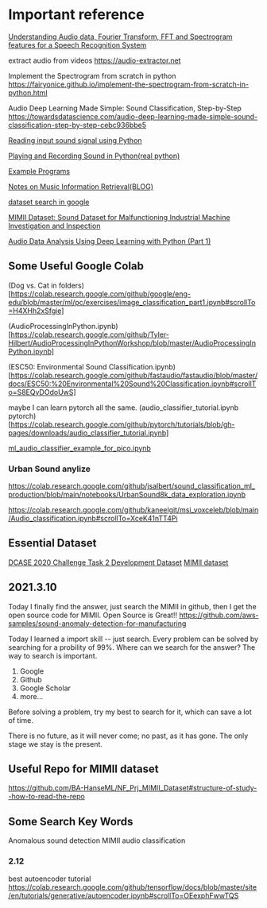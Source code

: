 # Important reference

[Understanding Audio data, Fourier Transform, FFT and Spectrogram features for a Speech Recognition System](https://towardsdatascience.com/understanding-audio-data-fourier-transform-fft-spectrogram-and-speech-recognition-a4072d228520)

extract audio from videos
https://audio-extractor.net

Implement the Spectrogram from scratch in python
https://fairyonice.github.io/implement-the-spectrogram-from-scratch-in-python.html

Audio Deep Learning Made Simple: Sound Classification, Step-by-Step
https://towardsdatascience.com/audio-deep-learning-made-simple-sound-classification-step-by-step-cebc936bbe5

[Reading input sound signal using Python](https://stackoverflow.com/questions/35344649/reading-input-sound-signal-using-python)

[Playing and Recording Sound in Python(real python)](https://realpython.com/playing-and-recording-sound-python/) 

[Example Programs](https://python-sounddevice.readthedocs.io/en/latest/examples.html#real-time-text-mode-spectrogram)

[Notes on Music Information Retrieval(BLOG)](https://musicinformationretrieval.com/index.html)

[dataset search in google](https://datasetsearch.research.google.com/search?query=industry%20audio&src=0)

[MIMII Dataset: Sound Dataset for Malfunctioning Industrial Machine Investigation and Inspection](https://zenodo.org/record/3384388)

[Audio Data Analysis Using Deep Learning with Python (Part 1)](https://www.kdnuggets.com/2020/02/audio-data-analysis-deep-learning-python-part-1.html)

## Some Useful Google Colab
(Dog vs. Cat in folders)[https://colab.research.google.com/github/google/eng-edu/blob/master/ml/pc/exercises/image_classification_part1.ipynb#scrollTo=H4XHh2xSfgie]

(AudioProcessingInPython.ipynb)[https://colab.research.google.com/github/Tyler-Hilbert/AudioProcessingInPythonWorkshop/blob/master/AudioProcessingInPython.ipynb]

(ESC50: Environmental Sound Classification.ipynb)[https://colab.research.google.com/github/fastaudio/fastaudio/blob/master/docs/ESC50:%20Environmental%20Sound%20Classification.ipynb#scrollTo=S8EQyDOdoUwS]

 maybe I can learn pytorch all the same.
(audio_classifier_tutorial.ipynb pytorch)[https://colab.research.google.com/github/pytorch/tutorials/blob/gh-pages/downloads/audio_classifier_tutorial.ipynb]

[ml_audio_classifier_example_for_pico.ipynb](https://colab.research.google.com/github/ArmDeveloperEcosystem/ml-audio-classifier-example-for-pico/blob/main/ml_audio_classifier_example_for_pico.ipynb#scrollTo=Ojuc2yoIrA8G)


### Urban Sound anylize
https://colab.research.google.com/github/jsalbert/sound_classification_ml_production/blob/main/notebooks/UrbanSound8k_data_exploration.ipynb

https://colab.research.google.com/github/kaneelgit/msi_voxceleb/blob/main/Audio_classification.ipynb#scrollTo=XceK41nTT4Pi

## Essential Dataset
[DCASE 2020 Challenge Task 2 Development Dataset](https://zenodo.org/record/3678171#.Yiv2J3VByV5)
[MIMII dataset](http://dcase.community/documents/workshop2019/proceedings/DCASE2019Workshop_Purohit_21.pdf)


## 2021.3.10
Today I finally find the answer, just search the MIMII in github, then I get the open source code for MIMII. 
Open Source is Great!!
https://github.com/aws-samples/sound-anomaly-detection-for-manufacturing

Today I learned a import skill -- just search.
Every problem can be solved by searching for a probility of 99%.
Where can we search for the answer? The way to search is important.
1. Google
2. Github
3. Google Scholar
4. more...

Before solving a problem, try my best to search for it, which can save a lot of time.

There is no future, as it will never come; no past, as it has gone. The only stage we stay is the present.

## Useful Repo for MIMII dataset
https://github.com/BA-HanseML/NF_Prj_MIMII_Dataset#structure-of-study--how-to-read-the-repo

## Some Search Key Words
Anomalous sound detection
MIMII
audio classification

### 2.12
best autoencoder tutorial https://colab.research.google.com/github/tensorflow/docs/blob/master/site/en/tutorials/generative/autoencoder.ipynb#scrollTo=OEexphFwwTQS